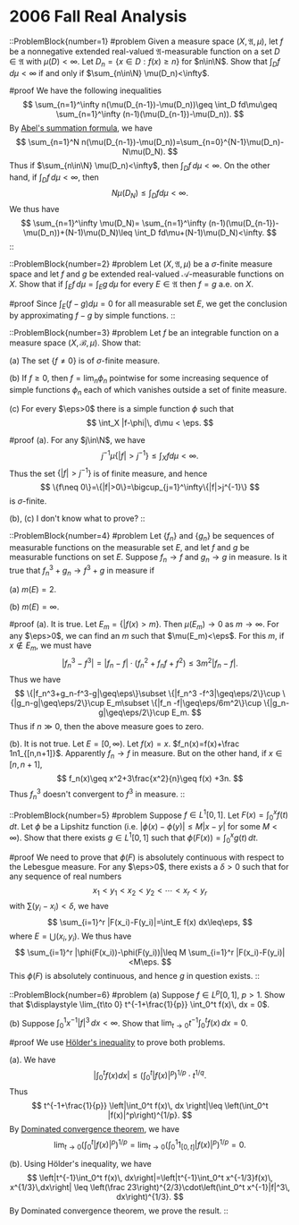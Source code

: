 # 2006 Fall Real Analysis

::ProblemBlock{number=1}
#problem
Given a measure space $(X,\mathfrak{A},\mu)$, let $f$ be a nonnegative extended real-valued $\mathfrak{A}$-measurable function on a set $D\in\mathfrak{A}$ with $\mu(D)<\infty$. Let $D_n = \{ x\in D : f(x)\geq n\}$ for $n\in\N$. Show that $\int_D f\, d\mu<\infty$ if and only if $\sum_{n\in\N} \mu(D_n)<\infty$.

#proof
We  have the following inequalities
$$
\sum_{n=1}^\infty n(\mu(D_{n-1})-\mu(D_n))\geq \int_D fd\mu\geq \sum_{n=1}^\infty (n-1)(\mu(D_{n-1})-\mu(D_n)).
$$
By [Abel's summation formula](https://en.wikipedia.org/wiki/Abel's_summation_formula), we have 
$$
\sum_{n=1}^N n(\mu(D_{n-1})-\mu(D_n))=\sum_{n=0}^{N-1}\mu(D_n)-N\mu(D_N). 
$$
Thus if $\sum_{n\in\N} \mu(D_n)<\infty$, then $\int_D f\, d\mu<\infty$. On the other hand, if 
$\int_D f\, d\mu<\infty$, then 
$$
N\mu(D_N)\leq\int_D fd\mu<\infty.
$$
We thus have 
$$
\sum_{n=1}^\infty \mu(D_N)= \sum_{n=1}^\infty (n-1)(\mu(D_{n-1})-\mu(D_n))+(N-1)\mu(D_N)\leq \int_D fd\mu+(N-1)\mu(D_N)<\infty.
$$
::

::ProblemBlock{number=2}
#problem
Let $(X,\mathfrak{A},\mu)$ be a $\sigma$-finite measure space and let $f$ and $g$ be extended real-valued $\mathcal{A}$-measurable functions on $X$. Show that if $\int_E f\, d\mu = \int_E g\, d\mu$ for every $E\in\mathfrak{A}$ then $f=g$ a.e. on $X$.

#proof
Since $\int_E(f-g)d\mu=0$ for all measurable set $E$, we get the conclusion by approximating $f-g$ by simple functions. 
::

::ProblemBlock{number=3}
#problem
Let $f$ be an integrable function on a measure space $(X,\mathcal{B},\mu)$. Show that:

(a) The set $\{f\neq 0\}$ is of $\sigma$-finite measure.

(b) If $f\geq 0$, then $f = \lim_n \phi_n$ pointwise for some increasing sequence of simple functions $\phi_n$ each of which vanishes outside a set of finite measure.

(c) For every $\eps>0$ there is a simple function $\phi$ such that 
$$
\int_X |f-\phi|\, d\mu < \eps.
$$

#proof
(a). For any $j\in\N$, we have 
$$
j^{-1}\mu\{|f|>j^{-1}\}\leq \int_X fd\mu<\infty. 
$$
Thus the set $\{|f|>j^{-1}\}$ is of finite measure, and hence 
$$
\{f\neq 0\}=\{|f|>0\}=\bigcup_{j=1}^\infty\{|f|>j^{-1}\}
$$
is $\sigma$-finite. 

(b), (c) I don't know what to prove?
::

::ProblemBlock{number=4}
#problem
Let $\{f_n\}$ and $\{g_n\}$ be sequences of measurable functions on the measurable set $E$, and let $f$ and $g$ be measurable functions on set $E$. Suppose $f_n\to f$ and $g_n\to g$ in measure. Is it true that $f_n^3+g_n\to f^3+g$ in measure if

(a) $m(E)=2$.

(b) $m(E)=\infty$.

#proof
(a). It is true. Let $E_m=\{|f(x)>m\}$. Then $\mu(E_m)\to 0$ as $m\to\infty$. For any $\eps>0$, we can find an $m$ such that
$\mu(E_m)<\eps$. For this $m$, if $x\not\in E_m$, we must have 
$$
|f_n^3-f^3|=|f_n-f|\cdot (f_n^2+f_nf+f^2)\leq 3m^2|f_n-f|.
$$
Thus we have 
$$
\{|f_n^3+g_n-f^3-g|\geq\eps\}\subset
\{|f_n^3 -f^3|\geq\eps/2\}\cup \{|g_n-g|\geq\eps/2\}\cup E_m\subset 
\{|f_n -f|\geq\eps/6m^2\}\cup \{|g_n-g|\geq\eps/2\}\cup E_m.
$$
Thus if $n\gg 0$, then the above measure goes to zero.

(b). It is not true. Let $E=[0,\infty)$. Let $f(x)=x$. $f_n(x)=f(x)+\frac 1n1_{[n,n+1]}$. Apparently
$f_n\to f$ in measure. But on the other hand, if $x\in[n,n+1]$, 
$$
f_n(x)\geq x^2+3\frac{x^2}{n}\geq f(x) +3n.
$$
Thus $f_n^3$ doesn't convergent to $f^3$ in measure. 
::

::ProblemBlock{number=5}
#problem
Suppose $f\in L^1[0,1]$. Let $F(x) = \int_0^x f(t)\, dt$. Let $\phi$ be a Lipshitz function (i.e. $|\phi(x)-\phi(y)|\leq M|x-y|$ for some $M<\infty$). Show that there exists $g\in L^1[0,1]$ such that $\phi(F(x)) = \int_0^x g(t)\, dt$.

#proof
We need to prove that $\phi(F)$ is absolutely continuous with respect to the Lebesgue measure. For any $\eps>0$, there exists a $\delta>0$ such that for any sequence of real numbers 
$$
x_1<y_1<x_2<y_2<\cdots<x_r<y_r
$$
with $\sum (y_i-x_i)<\delta$, we have 
$$
\sum_{i=1}^r |F(x_i)-F(y_i)|=\int_E f(x) dx\leq\eps,
$$
where $E=\bigcup (x_i, y_i)$. We thus have 
$$
\sum_{i=1}^r |\phi(F(x_i))-\phi(F(y_i))|\leq M \sum_{i=1}^r |F(x_i)-F(y_i)|<M\eps.
$$
This $\phi(F)$ is absolutely continuous, and hence $g$ in question exists. 
::

::ProblemBlock{number=6}
#problem
(a) Suppose $f\in L^p[0,1]$, $p>1$. Show that $\displaystyle \lim_{t\to 0} t^{-1+\frac{1}{p}} \int_0^t f(x)\, dx = 0$.

(b) Suppose $\displaystyle \int_0^1 x^{-1}|f|^3\, dx<\infty$. Show that $\lim_{t\to 0} t^{-1}\int_0^t f(x)\, dx = 0$.

#proof
We use [Hölder's inequality](https://en.wikipedia.org/wiki/Hölder%27s_inequality) to prove both problems. 

(a). We have 
$$
\left|\int_0^tf(x) dx\right|\leq\left(\int_0^t |f(x)|^p\right)^{1/p}\cdot t^{1/q}.
$$
Thus
$$
t^{-1+\frac{1}{p}} \left|\int_0^t f(x)\, dx \right|\leq \left(\int_0^t |f(x)|^p\right)^{1/p}.
$$
By [Dominated convergence theorem](https://en.wikipedia.org/wiki/Dominated_convergence_theorem), we have
$$
\lim_{t\to 0}\left(\int_0^t |f(x)|^p\right)^{1/p}=\lim_{t\to 0}\left(\int_0^1 1_{[0,t]}|f(x)|^p\right)^{1/p}=0.
$$

(b). Using Hölder's inequality, we have 
$$
\left|t^{-1}\int_0^t f(x)\, dx\right|=\left|t^{-1}\int_0^t x^{-1/3}f(x)\, x^{1/3}\,dx\right|
\leq \left(\frac 23\right)^{2/3}\cdot\left(\int_0^t x^{-1}|f|^3\, dx\right)^{1/3}.
$$
By Dominated convergence theorem, we prove the result. 
::